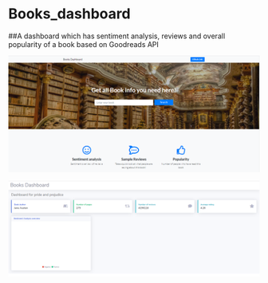 # Books_dashboard
##A dashboard which has sentiment analysis, reviews and overall popularity of a book based on Goodreads API

![landing](res/landing.png)

![dashboard](res/dash.png)


